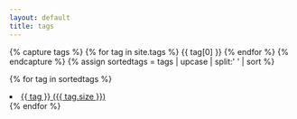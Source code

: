 ```yaml
---
layout: default
title: tags
---
```


{% capture tags %}
  {% for tag in site.tags %}
    {{ tag[0] }}
  {% endfor %}
{% endcapture %}
{% assign sortedtags = tags | upcase | split:' ' | sort %}

{% for tag in sortedtags %}
  <li><a href="/tags/{{ tag }}">{{ tag }} <span>({{ tag.size }})</span></a></li>
{% endfor %}
